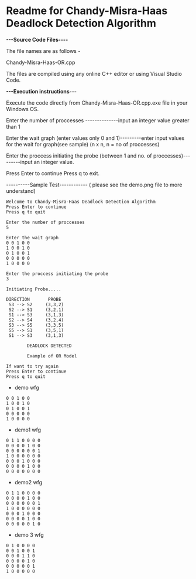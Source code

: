 
# Readme for Chandy-Misra-Haas Deadlock Detection Algorithm

**---Source Code Files----**

The file names are as follows - 

Chandy-Misra-Haas-OR.cpp

The files are compiled using any online C++ editor or using Visual Studio Code.

**---Execution instructions---**

Execute the code directly from Chandy-Misra-Haas-OR.cpp.exe file in your Windows OS.

Enter the number of proccesses --------------input an integer value greater than 1

Enter the wait graph (enter values only 0 and 1)---------enter input values for the wait for graph(see sample) (n x n, n = no of proccesses)

Enter the proccess initiating the probe (between 1 and no. of proccesses)---------input an integer value.

Press Enter to continue
Press q to exit.

----------Sample Test------------ ( please see the demo.png file to more understand)
```
Welcome to Chandy-Misra-Haas Deadlock Detection Algorithm
Press Enter to continue
Press q to quit

Enter the number of proccesses
5

Enter the wait graph
0 0 1 0 0 
1 0 0 1 0
0 1 0 0 1
0 0 0 0 0 
1 0 0 0 0

Enter the proccess initiating the probe
3

Initiating Probe.....

DIRECTION       PROBE
 S3 --> S2     (3,3,2)
 S2 --> S1     (3,2,1)
 S1 --> S3     (3,1,3)
 S2 --> S4     (3,2,4)
 S3 --> S5     (3,3,5)
 S5 --> S1     (3,5,1)
 S1 --> S3     (3,1,3)

        DEADLOCK DETECTED

        Example of OR Model

If want to try again 
Press Enter to continue
Press q to quit
```

- demo wfg
```
0 0 1 0 0 
1 0 0 1 0
0 1 0 0 1
0 0 0 0 0 
1 0 0 0 0
```
- demo1 wfg
```
0 1 1 0 0 0 0
0 0 0 0 1 0 0
0 0 0 0 0 0 1
1 0 0 0 0 0 0
0 0 0 1 0 0 0
0 0 0 0 1 0 0
0 0 0 0 0 0 0
```
- demo2 wfg
```
0 1 1 0 0 0 0
0 0 0 0 1 0 0
0 0 0 0 0 0 1
1 0 0 0 0 0 0
0 0 0 1 0 0 0
0 0 0 0 1 0 0
0 0 0 0 0 1 0
```
- demo 3 wfg
```
0 1 0 0 0 0
0 0 1 0 0 1
0 0 0 1 1 0
0 0 0 0 1 0
0 0 0 0 0 1 
1 0 0 0 0 0
```
